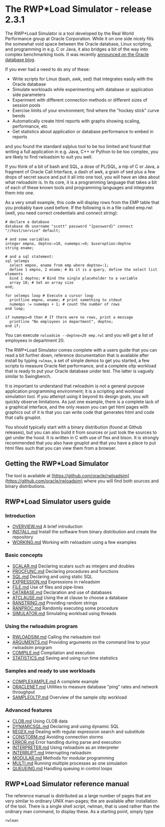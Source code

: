 # The RWP\*Load Simulator - release 2.3.1

The RWP*Load Simulator is a tool developed by the Real World Performance group at Oracle Corporation.
While it on one side nicely fills the somewhat void space between the Oracle database,
Linux scripting, and programming in e.g. C or Java,
it also bridges a bit of the way into complex benchmarking tools.
It was recently [announced on the Oracle database blog](https://blogs.oracle.com/database/rwploadsim-oracle-db-performance-simluator).

If you ever had a need to do any of these:

* Write scripts for Linux (bash, awk, sed) that integrates easily with the Oracle database
* Simulate workloads while experimenting with database or application side parameters
* Experiment with different connection methods or different sizes of session pools
* Exercise limits of your environment; find where the "hockey stick" curve bends
* Automatically create html reports with graphs showing scaling, performance, etc
* Get statistics about application or database performance to embed in reports

and you found the standard sqlplus tool to be too limited and found that writing
a full application in e.g. Java, C++ or Python to be too complex,
you are likely to find rwloadsim to suit you well.

If you think of a bit of bash and SQL, a dose of PL/SQL, a nip of C or Java, a fragment of Oracle Call Interface, 
a dash of awk, a grain of sed plus a few drops of secret sauce and put it all into one tool, you will have an idea about what rwloadsim is.
In its core, it is a programming language that takes a bit of each of these known tools and programming languages and integrates them into one.

As a very small example, this code will display rows from the EMP table
that you probably have used before.
If the following is in a file called emp.rwl
(well, you need correct credentials and connect string):
```
# declare a database
database db username "scott" password "{password}" connect "//host/service" default;

# and some variables
integer empno, deptno:=10, numemps:=0; $useroption:deptno
string ename;

# and a sql statement:
sql selemps
  select empno, ename from emp where deptno=:1;
  define 1 empno, 2 ename; # As it is a query, define the select list elements
  bind 1 deptno; # Bind the single placeholder to a variable
  array 10; # Set an array size
end;

for selemps loop # Execute a cursor loop
  printline empno, ename; # print something to stdout
  numemps := numemps + 1; # count the number of rows
end loop;

if numemps=0 then # If there were no rows, print a message
  printline "No employees in department", deptno;
end if;
```
You can execute ```rwloadsim --deptno=20 emp.rwl``` and you will get a list of employees in department 20.

The RWP*Load Simulator comes complete with a users guide that you can read a bit further down,
reference documentation that is available after install by typing ```rwlman```,
a set of simple demos to get you started,
a few scripts to measure Oracle Net performance,
and a complete oltp workload that is ready to put your Oracle database under test.
The latter is vaguely similar to Swingbench.

It is important to understand that rwloadsim is not a general purpose application programming environment; it is a scripting and workload simulation tool.
If you attempt using it beyond its design goals, you will quickly observe limitations.
As just one example, there is a complete lack of a graphical interface, and the only reason you can get html pages with graphics out of it is that you can write code that generates html and code that calls gnuplot.

You should typically start with a binary distribution (found at Github releases), but you can also build it from sources or just look the sources to get under the hood.
It is written in C with use of flex and bison.
It is strongly recommended that you also have gnuplot and that you have a place to put html files such that you can view them from a browser.

## Getting the RWP\*Load Simulator

The tool is available at [https://github.com/oracle/rwloadsim](https://github.com/oracle/rwloadsim) where
you will find both sources and binary distributions.

## RWP\*Load Simulator users guide

### Introduction

* [OVERVIEW.md](OVERVIEW.md) A brief introduction
* [INSTALL.md](INSTALL.md) Install the software from binary distribution and create the repository
* [WORKING.md](WORKING.md) Working with rwloadsim using a few examples

### Basic concepts

* [SCALAR.md](SCALAR.md) Declaring scalars such as integers and doubles
* [PROCFUNC.md](PROCFUNC.md) Declaring procedures and functions
* [SQL.md](SQL.md) Declaring and using static SQL
* [EXPRESSION.md](EXPRESSION.md) Expressions in rwloadsim
* [FILE.md](FILE.md) Use of files and pipe-lines
* [DATABASE.md](DATABASE.md) Declaration and use of databases
* [ATCLAUSE.md](ATCLAUSE.md) Using the at clause to choose a database
* [RANSTRING.md](RANSTRING.md) Providing random strings
* [RANPROC.md](RANPROC.md) Randomly executing some procedure
* [SIMULATOR.md](SIMULATOR.md) Simulating workload using threads

### Using the rwloadsim program

* [RWLOADSIM.md](RWLOADSIM.md) Calling the rwloadsim tool
* [ARGUMENTS.md](ARGUMENTS.md) Providing arguments on the command line to your rwloadsim program
* [COMPILE.md](COMPILE.md) Compilation and execution
* [STATISTICS.md](STATISTICS.md) Saving and using run time statistics

### Samples and ready to use workloads

* [COMPLEXAMPLE.md](COMPLEXAMPLE.md) A complete example
* [ORACLENET.md](ORACLENET.md) Utilities to measure database "ping" rates and network throughput
* [SAMPLEOLTP.md](SAMPLEOLTP.md) Overview of the sample oltp workload

### Advanced features

* [CLOB.md](CLOB.md) Using CLOB data
* [DYNAMICSQL.md](DYNAMICSQL.md) Declaring and using dynamic SQL
* [REGEX.md](REGEX.md) Dealing with regular expression search and substitute
* [CONSTORM.md](CONSTORM.md) Avoiding connection storms
* [ERROR.md](ERROR.md) Error handling during parse and execution
* [INTERPRETER.md](INTERPRETER.md) Using rwloadsim as an interpreter
* [INTERRUPT.md](INTERRUPT.md) Interrupting rwloadsim
* [MODULAR.md](MODULAR.md) Methods for modular programming
* [MULTI.md](MULTI.md) Running multiple processes as one simulation
* [QUEUEING.md](QUEUEING.md) Handling queuing in control loops

## RWP\*Load Simulator reference manual

The reference manual is distributed as a large number of pages that are very similar
to ordinary UNIX man-pages; the are available after installation of the tool.
There is a single shell script, rwlman, that is used rather than the ordinary man
command, to display these.
As a starting point, simply type
```
rwlman
```
